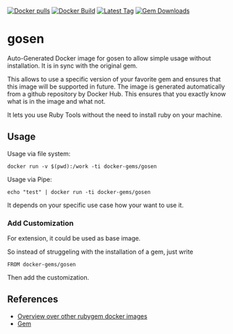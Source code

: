 [![Docker pulls](https://img.shields.io/docker/pulls/rubygem/gosen.svg)](https://hub.docker.com/r/rubygem/gosen/)
[![Docker Build](https://img.shields.io/docker/automated/rubygem/gosen.svg)](https://hub.docker.com/r/rubygem/gosen/)
[![Latest Tag](https://img.shields.io/github/tag/docker-rubygem/gosen.svg)](https://hub.docker.com/r/rubygem/gosen/)
[![Gem Downloads](https://img.shields.io/gem/dt/gosen.svg)](https://rubygems.org/gems/gosen/)
# gosen

Auto-Generated Docker image for gosen to allow simple usage without installation.
It is in sync with the original gem.

This allows to use a specific version of your favorite gem and ensures that this image will be supported in future.
The image is generated automatically from a github repository by Docker Hub.
This ensures that you exactly know what is in the image and what not.

It lets you use Ruby Tools without the need to install ruby on your machine.

## Usage

Usage via file system:

`docker run -v $(pwd):/work -ti docker-gems/gosen`

Usage via Pipe:

`echo "test" | docker run -ti docker-gems/gosen`

It depends on your specific use case how your want to use it.

### Add Customization

For extension, it could be used as base image.

So instead of struggeling with the installation of a gem, just write

`FROM docker-gems/gosen`

Then add the customization.

## References

 - [Overview over other rubygem docker images](https://github.com/thinkbot/docker-rubygem)
 - [Gem](https://rubygems.org/gems/gosen/)
